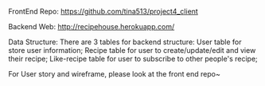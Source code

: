 FrontEnd Repo: https://github.com/tina513/project4_client

Backend Web: http://recipehouse.herokuapp.com/

Data Structure:
There are 3 tables for backend structure: User table for store user information;
Recipe table for user to create/update/edit and view their recipe;
Like-recipe table for user to subscribe to other people's recipe;

For User story and wireframe, please look at the front end repo~
